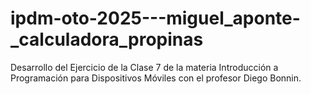 # ipdm-oto-2025---miguel_aponte-_calculadora_propinas
Desarrollo del Ejercicio de la Clase 7 de la materia Introducción a Programación para Dispositivos Móviles con el profesor Diego Bonnin.
